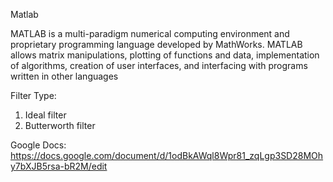
Matlab

MATLAB is a multi-paradigm numerical computing environment and proprietary programming language developed by MathWorks. MATLAB allows matrix manipulations, plotting of functions and data, implementation of algorithms, creation of user interfaces, and interfacing with programs written in other languages

Filter Type:
1. Ideal filter
2. Butterworth filter


Google Docs:
https://docs.google.com/document/d/1odBkAWql8Wpr81_zqLgp3SD28MOhy7bXJB5rsa-bR2M/edit